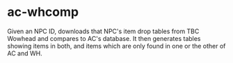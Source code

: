 # ac-whcomp
Given an NPC ID, downloads that NPC's item drop tables from TBC Wowhead and compares to AC's database. It then generates tables showing items in both, and items which are only found in one or the other of AC and WH.
